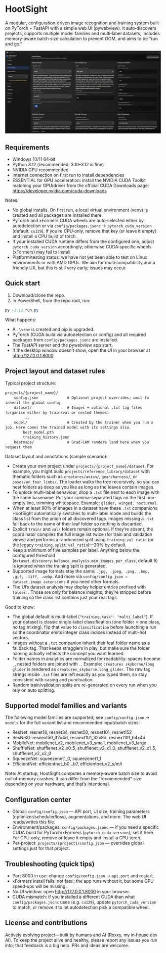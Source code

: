 # HootSight

A modular, configuration‑driven image recognition and training system built on PyTorch + FastAPI with a simple web UI (pywebview). It auto‑discovers projects, supports multiple model families and multi‑label datasets, includes memory‑aware batch‑size calculation to prevent OOM, and aims to be “run and go.”

![App Screenshot](https://raw.githubusercontent.com/Tanathy/HootSight/refs/heads/main/docs/imgs/app.png)


## Requirements

- Windows 10/11 64‑bit
- Python 3.12 (recommended; 3.10–3.12 is fine)
- NVIDIA GPU recommended
- Internet connection on first run to install dependencies
- ESSENTIAL for GPU acceleration: install the NVIDIA CUDA Toolkit matching your GPU/driver from the official CUDA Downloads page:
	https://developer.nvidia.com/cuda-downloads

Notes:
- No global installs. On first run, a local virtual environment (venv) is created and all packages are installed there.
- PyTorch and xFormers CUDA wheels are auto‑selected either by autodetection or via `config/packages.jsonc` → `pytorch_cuda_version` (default: `cu129`). If you’re CPU‑only, remove that key (or leave it empty) and install a CPU build of torch.
- If your installed CUDA runtime differs from the configured one, adjust `pytorch_cuda_version` accordingly; otherwise CUDA‑specific wheels (xFormers) may fail to install.
- Platform/testing status: we have not yet been able to test on Linux environments or with AMD GPUs. We aim for multi‑compatibility and a friendly UX, but this is still very early; issues may occur.


## Quick start

1) Download/clone the repo.
2) In PowerShell, from the repo root, run:

```powershell
py -3.12 run.py
```

What happens:
- A `.\venv` is created and pip is upgraded.
- PyTorch (CUDA build via autodetection or config) and all required packages from `config/packages.jsonc` are installed.
- The FastAPI server and the pywebview app start.
- If the desktop window doesn’t show, open the UI in your browser at http://127.0.0.1:8000


## Project layout and dataset rules

Typical project structure:

```
projects/{project_name}/
	config.json             # Optional project overrides; omit to inherit the global config
	dataset/                # Images + optional .txt tag files (organise either by train/val or nested themes)
		...
	model/                  # Created by the trainer when you run a job. Here comes the trained model with its settings also.
		best_model.pth
		training_history.json
	heatmaps/               # Grad-CAM renders land here when you request them
```

Dataset layout and annotations (sample scenario):
- Create your own project under `projects/{project_name}/dataset`. For example, you might build `projects/reference_library/dataset` with thematic folders such as `creatures/avian/`, `gear/harness/`, or `poses/on_four_limbs/`. The loader walks the tree recursively, so you can nest folders as deep as you like as long as the leaves contain images.
- To unlock multi-label behaviour, drop a `.txt` file next to each image with the same basename. Put your comma-separated tags on the first non-empty line, trimming whitespace. Example: `glider, winged, nocturnal`.
- When at least 90% of images in a dataset have these `.txt` companions, HootSight automatically switches to multi-label mode and builds the class list from the union of all discovered tags. Images missing a `.txt` fall back to the name of their leaf folder so nothing is discarded.
- Explicit `train/` and `val/` folders remain optional. If they’re absent, the coordinator compiles the full image list twice (for train and validation views) and performs a randomized split using `training.val_ratio` (or the legacy `training.split.val_ratio`)—20% by default.
- Keep a minimum of five samples per label. Anything below the configured threshold (`dataset.discovery.balance_analysis.min_images_per_class`, default 5) is ignored when the training split is generated.
- Supported image formats stay the same: `.jpg, .jpeg, .png, .bmp, .gif, .tiff, .webp`. Add more via `config/config.json → dataset.image_extensions` if you need other formats.
- The UI’s dataset analysis may display helper entries prefixed with `folder:`. Those are only for balance insights; they’re stripped before training so the class list contains just your real tags.

Good to know:
- The global default is multi-label (`"training.task": "multi_label"`). If your dataset is classic single-label classification (one folder = one class, no tag mixing), flip that value to `classification` before launching a run so the coordinator emits integer class indices instead of multi-hot vectors.
- Images without a `.txt` companion inherit their leaf folder name as a fallback tag. That keeps stragglers in play, but make sure the folder naming actually reflects the concept you want learned.
- Folder names in analytics are normalized for readability: spaces become `_`, nested folders are joined with `.`. Example: `creatures skyborne/long glider` is rendered as `creatures_skyborne.long_glider`. The raw tag strings inside `.txt` files are left exactly as you typed them, so stay consistent with casing and punctuation.
- Random train/validation splits are re-generated on every run when you rely on auto splitting.

## Supported model families and variants

The following model families are supported; see `config/config.json` → `models` for the full variant list and recommended input/batch sizes:

- ResNet: resnet18, resnet34, resnet50, resnet101, resnet152
- ResNeXt: resnext50_32x4d, resnext101_32x8d, resnext101_64x4d
- MobileNet: mobilenet_v2, mobilenet_v3_small, mobilenet_v3_large
- ShuffleNet: shufflenet_v2_x0_5, shufflenet_v2_x1_0, shufflenet_v2_x1_5, shufflenet_v2_x2_0
- SqueezeNet: squeezenet1_0, squeezenet1_1
- EfficientNet: efficientnet_b0…b7, efficientnet_v2_s/m/l

Note: At startup, HootSight computes a memory‑aware batch size to avoid out‑of‑memory crashes. It can differ from the “recommended” size depending on your hardware, and that’s intentional.


## Configuration center

- Global: `config/config.json` — API port, UI size, training parameters (optimizer/scheduler/loss), augmentations, and more. The web UI reads/writes this file.
- Environment/packages: `config/packages.jsonc` — if you need a specific CUDA build for PyTorch/xFormers (`pytorch_cuda_version`), set it here. For CPU‑only, remove or leave it empty and install a CPU torch.
- Per‑project: `projects/{project}/config.json` — overrides global settings just for that project.


## Troubleshooting (quick tips)

- Port 8000 in use: change `config/config.json` → `api.port` and restart.
- xFormers install fails: not fatal; the app runs without it, but some GPU speed‑ups will be missing.
- No UI window: open http://127.0.0.1:8000 in your browser.
- CUDA mismatch: if you installed a different CUDA than what `config/packages.jsonc` uses (e.g. `cu129`), update `pytorch_cuda_version` to match, or remove it to let autodetection pick a compatible wheel.


## License and contributions

Actively evolving project—built by humans and AI (Roxxy, my in‑house dev AI). To keep the project alive and healthy, please report any issues you run into; that feedback is a big help. PRs and ideas are welcome.

